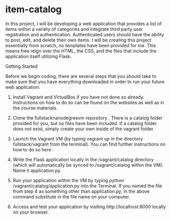 # item-catalog
In this project, I will be developing a web application that provides a list of items within a variety of categories and integrate third party user registration and authentication. Authenticated users should have the ability to post, edit, and delete their own items. I will be creating this project essentially from scratch, no templates have been provided for me. This means free reign over the HTML, the CSS, and the files that include the application itself utilizing Flask.

Getting Started

Before we begin coding, there are several steps that you should take to make sure that you have everything downloaded in order to run your future web application.
1. Install Vagrant and VirtualBox if you have not done so already. Instructions on how to do so can be found on the websites as well as in the course materials.

2. Clone the fullstacknanodegreevm repository . There is a catalog folder provided for you, but no files have been included. If a catalog folder does not exist, simply create your own inside of the vagrant folder.

3. Launch the Vagrant VM (by typing vagrant up in the directory fullstack/vagrant from the
terminal). You can find further instructions on how to do so here .

4. Write the Flask application locally in the /vagrant/catalog directory (which will automatically be synced to /vagrant/catalog within the VM). Name it application.py.

5. Run your application within the VM by typing python /vagrant/catalog/application.py
into the Terminal. If you named the file from step 4 as something other than application.py, in the above command substitute in the file name on your computer.

6. Access and test your application by visiting http://localhost:8000 locally on your browser.


